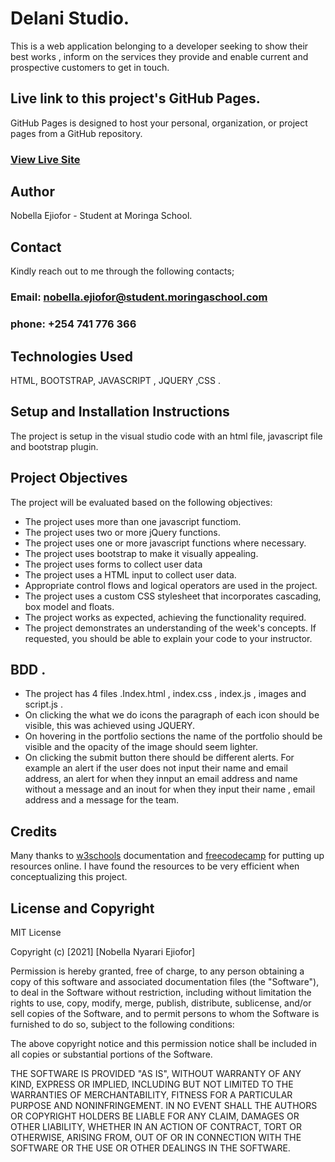 # Delani Studio.
This is a web application belonging to a developer seeking to show their best works , inform on the services they provide and enable current and prospective customers to get in touch.

## Live link to this project's GitHub Pages.
GitHub Pages is designed to host your personal, organization, or project pages from a GitHub repository.
### [View Live Site](https://nobella-nyarari-ejiofor.github.io/studio/)


## Author
 Nobella Ejiofor - Student at Moringa School.

 ## Contact
 Kindly reach out to me through the following contacts;

 ### Email: nobella.ejiofor@student.moringaschool.com
 ### phone: +254 741 776 366

 ## Technologies Used
 HTML, BOOTSTRAP, JAVASCRIPT , JQUERY ,CSS .

 ## Setup and Installation Instructions
 The project is setup in the visual studio code with an html file, javascript file and bootstrap plugin.

 ## Project Objectives
 The project will be evaluated based on the following objectives:

* The project uses more than one javascript functiom.
* The project uses two or more jQuery functions.
* The project uses one or more javascript functions where necessary.
* The project uses bootstrap to make it visually appealing.
* The project uses forms to collect user data
* The project uses a  HTML input to collect user data.
* Appropriate control flows and logical operators are used in the project.
* The project uses a custom CSS stylesheet that incorporates cascading, box model and floats.
* The project works as expected, achieving the functionality required.
* The project demonstrates an understanding of the week's concepts. If requested, you should be able  to explain your code to your instructor.

## BDD .
* The project has 4 files .Index.html , index.css , index.js , images and script.js .
* On clicking the what we do icons the paragraph of each icon should be visible, this was achieved using JQUERY.
* On hovering in the portfolio sections the name of the portfolio should be visible and the opacity of the image should seem lighter.
* On clicking the submit button there should be different alerts. For example an alert if the user does not input their name and email address, an alert for when they innput an email address and name  without a message and an inout for when they input their name , email address and a message for the team.

## Credits
 Many thanks to [w3schools](https://www.w3schools.com/) documentation and [freecodecamp](https://www.freecodecamp.org/) for putting up resources online. I have found the resources to be very efficient when conceptualizing this project.
 
## License and Copyright

MIT License

Copyright (c) [2021] [Nobella Nyarari Ejiofor]

Permission is hereby granted, free of charge, to any person obtaining a copy
of this software and associated documentation files (the "Software"), to deal
in the Software without restriction, including without limitation the rights
to use, copy, modify, merge, publish, distribute, sublicense, and/or sell
copies of the Software, and to permit persons to whom the Software is
furnished to do so, subject to the following conditions:

The above copyright notice and this permission notice shall be included in all
copies or substantial portions of the Software.

THE SOFTWARE IS PROVIDED "AS IS", WITHOUT WARRANTY OF ANY KIND, EXPRESS OR
IMPLIED, INCLUDING BUT NOT LIMITED TO THE WARRANTIES OF MERCHANTABILITY,
FITNESS FOR A PARTICULAR PURPOSE AND NONINFRINGEMENT. IN NO EVENT SHALL THE
AUTHORS OR COPYRIGHT HOLDERS BE LIABLE FOR ANY CLAIM, DAMAGES OR OTHER
LIABILITY, WHETHER IN AN ACTION OF CONTRACT, TORT OR OTHERWISE, ARISING FROM,
OUT OF OR IN CONNECTION WITH THE SOFTWARE OR THE USE OR OTHER DEALINGS IN THE
SOFTWARE.

